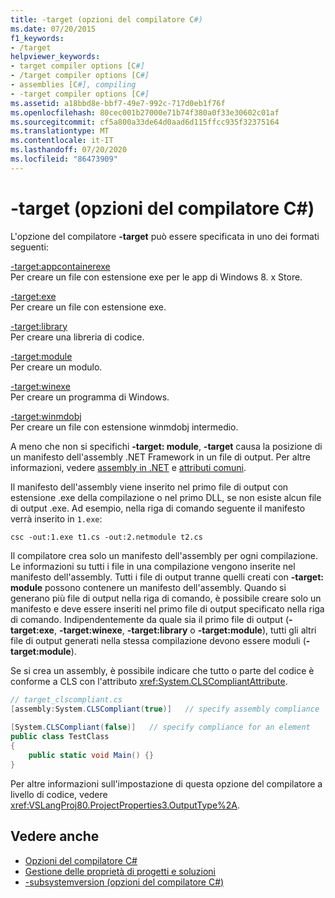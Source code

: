 ```yaml
---
title: -target (opzioni del compilatore C#)
ms.date: 07/20/2015
f1_keywords:
- /target
helpviewer_keywords:
- target compiler options [C#]
- /target compiler options [C#]
- assemblies [C#], compiling
- -target compiler options [C#]
ms.assetid: a18bbd8e-bbf7-49e7-992c-717d0eb1f76f
ms.openlocfilehash: 80cec001b27000e71b74f380a0f33e30602c01af
ms.sourcegitcommit: cf5a800a33de64d0aad6d115ffcc935f32375164
ms.translationtype: MT
ms.contentlocale: it-IT
ms.lasthandoff: 07/20/2020
ms.locfileid: "86473909"
---
```

# <a name="-target-c-compiler-options"></a>-target (opzioni del compilatore C#)
L'opzione del compilatore **-target** può essere specificata in uno dei formati seguenti:  
  
 [-target:appcontainerexe](./target-appcontainerexe-compiler-option.md)  
 Per creare un file con estensione exe per le app di Windows 8. x Store.  
  
 [-target:exe](./target-exe-compiler-option.md)  
 Per creare un file con estensione exe.  
  
 [-target:library](./target-library-compiler-option.md)  
 Per creare una libreria di codice.  
  
 [-target:module](./target-module-compiler-option.md)  
 Per creare un modulo.  
  
 [-target:winexe](./target-winexe-compiler-option.md)  
 Per creare un programma di Windows.  
  
 [-target:winmdobj](./target-winmdobj-compiler-option.md)  
 Per creare un file con estensione winmdobj intermedio.  
  
 A meno che non si specifichi **-target: module**, **-target** causa la posizione di un manifesto dell'assembly .NET Framework in un file di output. Per altre informazioni, vedere [assembly in .NET](../../../standard/assembly/index.md) e [attributi comuni](../attributes/global.md).  
  
 Il manifesto dell'assembly viene inserito nel primo file di output con estensione .exe della compilazione o nel primo DLL, se non esiste alcun file di output .exe. Ad esempio, nella riga di comando seguente il manifesto verrà inserito in `1.exe`:  
  
```console  
csc -out:1.exe t1.cs -out:2.netmodule t2.cs  
```  
  
 Il compilatore crea solo un manifesto dell'assembly per ogni compilazione. Le informazioni su tutti i file in una compilazione vengono inserite nel manifesto dell'assembly. Tutti i file di output tranne quelli creati con **-target: module** possono contenere un manifesto dell'assembly. Quando si generano più file di output nella riga di comando, è possibile creare solo un manifesto e deve essere inseriti nel primo file di output specificato nella riga di comando. Indipendentemente da quale sia il primo file di output (**-target:exe**, **-target:winexe**, **-target:library** o **-target:module**), tutti gli altri file di output generati nella stessa compilazione devono essere moduli (**-target:module**).  
  
 Se si crea un assembly, è possibile indicare che tutto o parte del codice è conforme a CLS con l'attributo <xref:System.CLSCompliantAttribute>.  
  
```csharp  
// target_clscompliant.cs  
[assembly:System.CLSCompliant(true)]   // specify assembly compliance  
  
[System.CLSCompliant(false)]   // specify compliance for an element  
public class TestClass  
{  
    public static void Main() {}  
}  
```  
  
 Per altre informazioni sull'impostazione di questa opzione del compilatore a livello di codice, vedere <xref:VSLangProj80.ProjectProperties3.OutputType%2A>.  
  
## <a name="see-also"></a>Vedere anche

- [Opzioni del compilatore C#](./index.md)
- [Gestione delle proprietà di progetti e soluzioni](/visualstudio/ide/managing-project-and-solution-properties)
- [-subsystemversion (opzioni del compilatore C#)](./subsystemversion-compiler-option.md)
